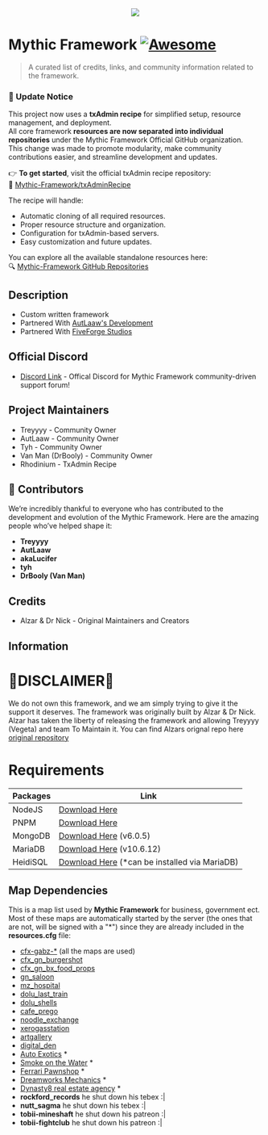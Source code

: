 <div align=center><img src="https://i.ibb.co/ZgkHWR6/uv0El0Z.jpg"></div>

# Mythic Framework [![Awesome](https://cdn.jsdelivr.net/gh/sindresorhus/awesome@d7305f38d29fed78fa85652e3a63e154dd8e8829/media/badge.svg)](https://github.com/sindresorhus/awesome#readme)

> A curated list of credits, links, and community information related to the framework.

### 🚀 Update Notice

This project now uses a **txAdmin recipe** for simplified setup, resource management, and deployment.  
All core framework **resources are now separated into individual repositories** under the Mythic Framework Official GitHub organization.  
This change was made to promote modularity, make community contributions easier, and streamline development and updates.

👉 **To get started**, visit the official txAdmin recipe repository:  
🔗 [Mythic-Framework/txAdminRecipe](https://github.com/Mythic-Framework/txAdminRecipe)

The recipe will handle:

- Automatic cloning of all required resources.
- Proper resource structure and organization.
- Configuration for txAdmin-based servers.
- Easy customization and future updates.

You can explore all the available standalone resources here:  
🔍 [Mythic-Framework GitHub Repositories](https://github.com/orgs/Mythic-Framework/repositories)

## Description

- Custom written framework
- Partnered With [AutLaaw's Development](https://discord.gg/XMy9rkR2YW)
- Partnered With [FiveForge Studios](https://discord.gg/qFeUfUCCbW)

## Official Discord

- [Discord Link](https://discord.gg/N2JARAe8Rp) - Offical Discord for Mythic Framework community-driven support forum!

## Project Maintainers

- Treyyyy - Community Owner
- AutLaaw - Community Owner
- Tyh - Community Owner
- Van Man (DrBooly) - Community Owner
- Rhodinium - TxAdmin Recipe

## 👥 Contributors

We’re incredibly thankful to everyone who has contributed to the development and evolution of the Mythic Framework. Here are the amazing people who’ve helped shape it:

- **Treyyyy**
- **AutLaaw**
- **akaLucifer**
- **tyh**
- **DrBooly (Van Man)**

## Credits

- Alzar & Dr Nick - Original Maintainers and Creators

## Information

# 🚧DISCLAIMER🚧

We do not own this framework, and we am simply trying to give it the support it deserves. The framework was originally built by Alzar & Dr Nick. Alzar has taken the liberty of releasing the framework and allowing Treyyyy (Vegeta) and team To Maintain it. You can find Alzars orignal repo here [original repository](https://github.com/Alzar/mythic-framework)

# Requirements

| Packages | Link                                                                                                                          |
| -------- | ----------------------------------------------------------------------------------------------------------------------------- |
| NodeJS   | [Download Here](https://nodejs.org/en/download?text=+)                                                                        |
| PNPM     | [Download Here](https://pnpm.io/installation)                                                                                 |
| MongoDB  | [Download Here](https://www.mongodb.com/try/download/community) (v6.0.5)                                                      |
| MariaDB  | [Download Here](https://mariadb.org/download/?t=mariadb&p=mariadb&r=10.6.12&os=windows&cpu=x86_64&pkg=msi&m=acorn) (v10.6.12) |
| HeidiSQL | [Download Here](https://www.heidisql.com/download.php) (\*can be installed via MariaDB)                                       |

## Map Dependencies

This is a map list used by **Mythic Framework** for business, government ect.
Most of these maps are automatically started by the server (the ones that are not, will be signed with a "\*") since they are already included in the **resources.cfg** file:

- [cfx-gabz-\*](https://fivem.gabzv.com/category/subscription) (all the maps are used)
- [cfx_gn_burgershot](https://gnstud.io/products/burgershot)
- [cfx_gn_bx_food_props](https://gnstud.io/collections/props)
- [gn_saloon](https://gnstud.io/products/black-woods-saloon)
- [mz_hospital](https://gnstud.io/collections/medical/products/mount-zonah-hospital)
- [dolu_last_train](https://dolu.tebex.io/package/4465265)
- [dolu_shells](https://dolu.tebex.io/package/5141128)
- [cafe_prego](https://artex.tebex.io/package/6084340)
- [noodle_exchange](https://fivem.map4all-shop.com/package/4967545)
- [xerogasstation](https://fivem.map4all-shop.com/package/5342855)
- [artgallery](https://www.k4mb1maps.com/package/4672250)
- [digital_den](https://patoche-mapping.tebex.io/package/5171582)
- [Auto Exotics](https://lb-customs.tebex.io/package/4339272) \*
- [Smoke on the Water](https://mrhunter.tebex.io/package/5198707) \*
- [Ferrari Pawnshop](https://www.k4mb1maps.com/package/4672248) \*
- [Dreamworks Mechanics](https://juniors-interiors.tebex.io/category/1930382) \*
- [Dynasty8 real estate agency](https://forum.cfx.re/t/mlo-dynasty8-real-estate-agency/1842152) \*
- **rockford_records** he shut down his tebex :|
- **nutt_sagma** he shut down his tebex :|
- **tobii-mineshaft** he shut down his patreon :|
- **tobii-fightclub** he shut down his patreon :|
